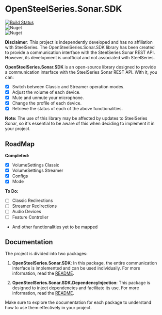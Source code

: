 # OpenSteelSeries.Sonar.SDK

[![Build Status](https://github.com/MiguelBCosta/OpenSteelSeries.Sonar.Sdk/actions/workflows/publish.yml/badge.svg)](https://github.com/MiguelBCosta/OpenSteelSeries.Sonar.Sdk/actions) \
![Nuget](https://img.shields.io/nuget/v/OpenSteelSeries.Sonar.Sdk?label=OpenSteelSeries.Sonar.Sdk.DepedencyInjection) \
![Nuget](https://img.shields.io/nuget/v/OpenSteelSeries.Sonar.Sdk.DepedencyInjection?label=OpenSteelSeries.Sonar.Sdk.DepedencyInjection)


**Disclaimer:** This project is independently developed and has no affiliation with SteelSeries. The OpenSteelSeries.Sonar.SDK library has been created to provide a communication interface with the SteelSeries Sonar REST API. However, its development is unofficial and not associated with SteelSeries.

**OpenSteelSeries.Sonar.SDK** is an open-source library designed to provide a communication interface with the SteelSeries Sonar REST API. With it, you can:

- [x] Switch between Classic and Streamer operation modes.
- [x] Adjust the volume of each device.
- [x] Mute and unmute your microphone.
- [x] Change the profile of each device.
- [x] Retrieve the status of each of the above functionalities.

**Note:** The use of this library may be affected by updates to SteelSeries Sonar, so it's essential to be aware of this when deciding to implement it in your project.

## RoadMap

**Completed:**
- [x] VolumeSettings Classic
- [x] VolumeSettings Streamer
- [x] Configs
- [x] Mode

**To Do:**
- [ ] Classic Redirections
- [ ] Streamer Redirections
- [ ] Audio Devices
- [ ] Feature Controller
- And other functionalities yet to be mapped

## Documentation

The project is divided into two packages:

1. **OpenSteelSeries.Sonar.SDK**: In this package, the entire communication interface is implemented and can be used individually. For more information, read the [README](OpenSteelSeries.Sonar.Sdk/docs/README.md).

2. **OpenSteelSeries.Sonar.SDK.DependencyInjection**: This package is designed to inject dependencies and facilitate its use. For more information, read the [README](OpenSteelSeries.Sonar.Sdk.DependencyInjection/docs/README.md).

Make sure to explore the documentation for each package to understand how to use them effectively in your project.
